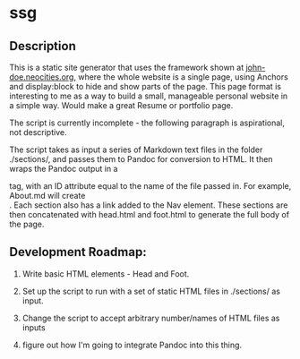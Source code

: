 # ssg

## Description

This is a static site generator that uses the framework shown at [john-doe.neocities.org](john-doe.neocities.org), where the whole website is a single page, using Anchors and display:block to hide and show parts of the page. This page format is interesting to me as a way to build a small, manageable personal website in a simple way. Would make a great Resume or portfolio page.

The script is currently incomplete - the following paragraph is aspirational, not descriptive.

The script takes as input a series of Markdown text files in the folder ./sections/, and passes them to Pandoc for conversion to HTML. It then wraps the Pandoc output in a <section> tag, with an ID attribute equal to the name of the file passed in. For example, About.md will create <section id="About">. Each section also has a link added to the Nav element. These sections are then concatenated with head.html and foot.html to generate the full body of the page.

## Development Roadmap:

1. Write basic HTML elements - Head and Foot.

2. Set up the script to run with a set of static HTML files in ./sections/ as input.

3. Change the script to accept arbitrary number/names of HTML files as inputs

4. figure out how I'm going to integrate Pandoc into this thing.

